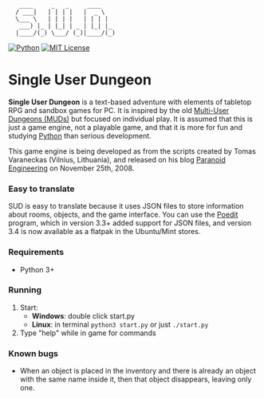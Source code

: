 ```
   ____     _   _     ____
  / ___|   | | | |   |  _ \
  \___ \   | | | |   | | | |
   ___) |_ | |_| | _ | |_| |_
  |____/(_) \___/ (_)|____/(_)
```

[![Python](https://img.shields.io/badge/Python_3-%23244d70?style=flat&logo=python&logoColor=%23ffde58)](https://www.python.org/) [![MIT License](https://img.shields.io/badge/License-%25?style=flat&label=MIT&color=olive)](https://en.wikipedia.org/wiki/MIT_License)


# Single User Dungeon

**Single User Dungeon** is a text-based adventure with elements of tabletop RPG and sandbox games for PC. It is inspired by the old [Multi-User Dungeons (MUDs)](https://en.wikipedia.org/wiki/Multi-user_dungeon) but focused on individual play. It is assumed that this is just a game engine, not a playable game, and that it is more for fun and studying [Python](https://www.python.org/) than serious development.

This game engine is being developed as from the scripts created by Tomas Varaneckas (Vilnius, Lithuania), and released on his blog [Paranoid Engineering](Http://paranoid-engineering.blogspot.com/2008/11/python-mud-game-example.html) on November 25th, 2008.

### Easy to translate

SUD is easy to translate because it uses JSON files to store information about rooms, objects, and the game interface. You can use the [Poedit](https://poedit.net/) program, which in version 3.3+ added support for JSON files, and version 3.4 is now available as a flatpak in the Ubuntu/Mint stores.

### Requirements

* Python 3+

### Running

1. Start:
   - **Windows**: double click start.py
   - **Linux**: in terminal `python3 start.py` or just `./start.py`
2. Type "help" while in game for commands

### Known bugs

* When an object is placed in the inventory and there is already an object with the same name inside it, then that object disappears, leaving only one.

